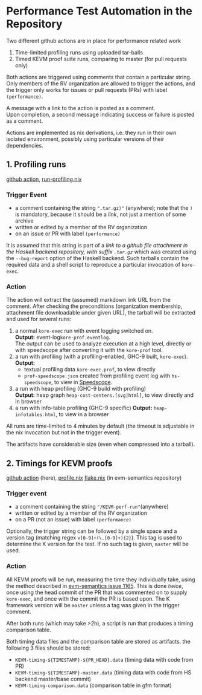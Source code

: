# Performance Test Automation in the Repository

Two different github actions are in place for performance related work

1. Time-limited profiling runs using uploaded tar-balls
2. Timed KEVM proof suite runs, comparing to master (for pull requests only)

Both actions are triggered using comments that contain a particular string.
Only members of the RV organization are allowed to trigger the actions, and the trigger only works for issues or pull requests (PRs) with label `(performance)`.

A message with a link to the action is posted as a comment.  
Upon completion, a second message indicating success or failure is posted as a comment.

Actions are implemented as nix derivations, i.e. they run in their own isolated environment, possibly using particular versions of their dependencies.

## 1. Profiling runs

[github action](../.github/workflows/profiling.yaml), 
[run-profiling.nix](../nix/run-profiling.nix)

### Trigger Event
- a comment containing the string `".tar.gz)"` (anywhere); note that the `)` is mandatory, because it should be a _link_, not just a mention of some archive 
- written or edited by a member of the RV organization
- on an issue or PR with label `(performance)`

It is assumed that this string is part of a _link to a github file attachment in the Haskell backend repository, with suffix `.tar.gz`_ which was created using the `--bug-report` option of the Haskell backend. Such tarballs contain the required data and a shell script to reproduce a particular invocation of `kore-exec`.

### Action

The action will extract the (assumed) markdown link URL from the comment.
After checking the preconditions (organization membership, attachment file downloadable under given URL), the tarball will be extracted and used for several runs:

1. a normal `kore-exec` run with event logging switched on.  
   **Output:** event-log`kore-prof.eventlog`.  
   The output can be used to analyze execution at a high level, directly or with speedscope after converting it with the `kore-prof` tool.
2. a run with profiling (with a profiling-enabled, GHC-9 built, `kore-exec`).  
   **Output:** 
   - textual profiling data `kore-exec.prof`, to view directly
   - `prof-speedscope.json` created from profiling event log with `hs-speedscope`, to view in [Speedscope](https://speedscope.app).
3. a run with heap profiling (GHC-9 build with profiling)  
   **Output:** heap graph `heap-cost-centers.[svg|html]`, to view directly and in browser
4. a run with info-table profiling (GHC-9 specific)
   **Output:** `heap-infotables.html`, to view in a browser

All runs are time-limited to 4 minutes by default (the timeout is adjustable in the nix invocation but not in the trigger event).

The artifacts have considerable size (even when compressed into a tarball).

## 2. Timings for KEVM proofs

[github action](../.github/workflows/kevm-performance-test.yaml) (here), 
[profile.nix](https://github.com/runtimeverification/evm-semantics/blob/master/package/nix/profile.nix)
[flake.nix](https://github.com/runtimeverification/evm-semantics/blob/master/flake.nix)
(in evm-semantics repository)

### Trigger event
- a comment containing the string `"/KEVM-perf-run"`(anywhere)
- written or edited by a member of the RV organization
- on a PR (not an issue) with label `(performance)`

Optionally, the trigger string can be followed by a single space and a version tag (matching regex `v[0-9]+(\.[0-9]+){2}`). This tag is used to determine the K version for the test. If no such tag is given, `master` will be used.

### Action

All KEVM proofs will be run, measuring the time they individually take, using the method described in [evm-semantics issue 1165](https://github.com/runtimeverification/evm-semantics/issues/1165).
This is done _twice_, once using the head commit of the PR that was commented on to supply `kore-exec`, and once with the commit the PR is based upon. The K framework version will be `master` unless a tag was given in the trigger comment.

After both runs (which may take >2h), a script is run that produces a timing comparison table.

Both timing data files and the comparison table are stored as artifacts. the following 3 files should be stored:
- `KEVM-timing-${TIMESTAMP}-${PR_HEAD}.data` (timing data with code from PR)
- `KEVM-timing-${TIMESTAMP}-master.data` (timing data with code from HS backend master/base commit)
- `KEVM-timing-comparison.data` (comparison table in gfm format)
